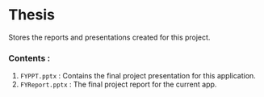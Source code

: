 # Thesis
Stores the reports and presentations created for this project.

### Contents :
1. ```FYPPT.pptx``` : Contains the final project presentation for this application.
2. ```FYReport.pptx``` : The final project report for the current app.
